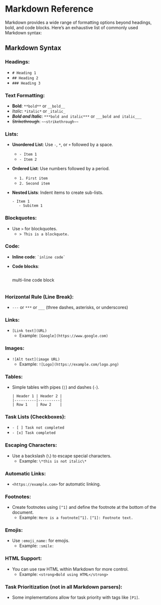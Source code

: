 # Markdown Reference

Markdown provides a wide range of formatting options beyond headings, bold, and code blocks. Here’s an exhaustive list of commonly used Markdown syntax:

## Markdown Syntax

### **Headings:**

- `# Heading 1`
- `## Heading 2`
- `### Heading 3`

### **Text Formatting:**

- **Bold**: `**bold**` or `__bold__`
- *Italic*: `*italic*` or `_italic_`
- ***Bold and Italic***: `***bold and italic***` or `___bold and italic___`
- ~~Strikethrough~~: `~~strikethrough~~`

### **Lists:**

- **Unordered List**: Use `-`, `*`, or `+` followed by a space.
  - `- Item 1`
  - `- Item 2`

- **Ordered List**: Use numbers followed by a period.
  - `1. First item`
  - `2. Second item`

- **Nested Lists**: Indent items to create sub-lists.

  ```
  - Item 1
     - Subitem 1
  ```

### **Blockquotes:**

- Use `>` for blockquotes.
  - `> This is a blockquote.`

### **Code:**

- **Inline code**: `` `inline code` ``
- **Code blocks**:

  ```
  ```

  multi-line code block

  ```
  ```

### **Horizontal Rule (Line Break):**

- `---` or `***` or `___` (three dashes, asterisks, or underscores)

### **Links:**

- `[Link text](URL)`
  - Example: `[Google](https://www.google.com)`

### **Images:**

- `![Alt text](image URL)`
  - Example: `![Logo](https://example.com/logo.png)`

### **Tables:**

- Simple tables with pipes (`|`) and dashes (`-`).

  ```
  | Header 1 | Header 2 |
  |----------|----------|
  | Row 1    | Row 2    |
  ```

### **Task Lists (Checkboxes):**

- `- [ ] Task not completed`
- `- [x] Task completed`

### **Escaping Characters:**

- Use a backslash (`\`) to escape special characters.
  - Example: `\*this is not italic\*`

### **Automatic Links:**

- `<https://example.com>` for automatic linking.

### **Footnotes:**

- Create footnotes using `[^1]` and define the footnote at the bottom of the document.
  - Example: `Here is a footnote[^1].`
    `[^1]: Footnote text.`

### **Emojis:**

- Use `:emoji_name:` for emojis.
  - Example: `:smile:`

### **HTML Support:**

- You can use raw HTML within Markdown for more control.
  - Example: `<strong>Bold using HTML</strong>`

### **Task Prioritization (not in all Markdown parsers):**

- Some implementations allow for task priority with tags like `[P1]`.

